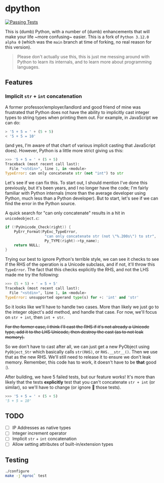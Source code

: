 # dpython

[![Passing Tests](https://github.com/CuckooEXE/dpython/actions/workflows/build.yml/badge.svg)](https://github.com/CuckooEXE/dpython/actions/workflows/build.yml)

This is (dumb) Python, with a number of (dumb) enhancements that will make your life ~more confusing~ easier. This is a fork of `Python 3.12.0 alpha 0` (which was the `main` branch at time of forking, no real reason for this version). 

> Please don't actually use this, this is just me messing around with Python to learn its internals, and to learn more about programming languages.

## Features

### Implicit `str` + `int` concatenation

A former professor/employer/landlord and good friend of mine was frustrated that Python does not have the ability to implicitly cast integer types to string types when printing them out. For example, in JavaScript we can do:

```javascript
> '5 + 5 = ' + (5 + 5)
< '5 + 5 = 10'
```

(and yes, I'm aware of that chart of various implicit casting that JavaScript does). However, Python is a little more strict giving us this:

```python
>>> '5 + 5 = ' + (5 + 5)
Traceback (most recent call last):
  File "<stdin>", line 1, in <module>
TypeError: can only concatenate str (not "int") to str
```

Let's see if we can fix this. To start out, I should mention I've done this previously, but it's been years, and I no longer have the code; I'm fairly familiar with Python internals (more than the average developer using Python, much less than a Python developer). But to start, let's see if we can find the error in the Python source.

A quick search for "can only concatenate" results in a hit in `unicodeobject.c`:

```c
if (!PyUnicode_Check(right)) {
    PyErr_Format(PyExc_TypeError,
                  "can only concatenate str (not \"%.200s\") to str",
                  Py_TYPE(right)->tp_name);
    return NULL;
}
```

Trying our best to ignore Python's terrible style, we can see it checks to see if the RHS of the operation is a Unicode subclass, and if not, it'll throw this `TypeError`. The fact that this checks explicitly the RHS, and not the LHS made me try the following:

```python
>>> (5 + 5) + ' = 5 + 5'
Traceback (most recent call last):
  File "<stdin>", line 1, in <module>
TypeError: unsupported operand type(s) for +: 'int' and 'str'
```

So it looks like we'll have to handle two cases. More than likely we just go to the integer object's add method, and handle that case. For now, we'll focus on `str + int`, then `int + str`.

~~For the former case, I think I'll cast the RHS if it's not already a Unicode type, add it to the LHS Unicode, then destroy the cast (as to not leak memory).~~

So we don't have to cast after all, we can just get a new PyObject using `PyObject_Str` which basically calls `str(RHS)`, or `RHS.__str__()`. Then we use that as the new RHS. We'll still need to release it to ensure we don't leak memory. Remember, this code has to work, it doesn't have to be __that__ good :).

After building, we have 5 failed tests, but our feature works! It's more than likely that the tests __explicitly__ test that you can't concatenate `str + int` (or similar), so we'll have to change (or ignore :eyes: those tests).

```python
>>> '5 + 5 = ' + (5 + 5)
'5 + 5 = 10'
```

## TODO

 - [ ] IP Addresses as native types
 - [ ] Integer increment operator
 - [ ] Implicit `str` + `int` concatenation
 - [ ] Allow setting attributes of built-in/extension types

## Testing

```bash
./configure
make -j`nproc` test
```